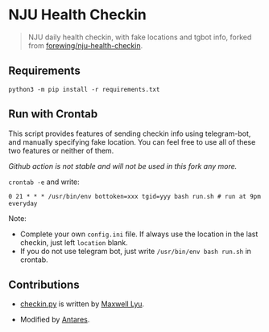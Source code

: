 # NJU Health Checkin

> NJU daily health checkin, with fake locations and tgbot info, forked from [forewing/nju-health-checkin](https://github.com/forewing/nju-health-checkin).

## Requirements

```
python3 -m pip install -r requirements.txt
```

## Run with Crontab

This script provides features of sending checkin info using telegram-bot, and manually specifying fake location. You can feel free to use all of these two features or neither of them.

*Github action is not stable and will not be used in this fork any more.*

`crontab -e` and write:

```crontab
0 21 * * * /usr/bin/env bottoken=xxx tgid=yyy bash run.sh # run at 9pm everyday
```

Note:

* Complete your own `config.ini` file. If always use the location in the last checkin, just left `location` blank.
* If you do not use telegram bot, just write `/usr/bin/env bash run.sh` in crontab.

## Contributions

- [checkin.py](checkin.py) is written by [Maxwell Lyu](https://github.com/Maxwell-Lyu).

* Modified by [Antares](https://github.com/Antares0982).

